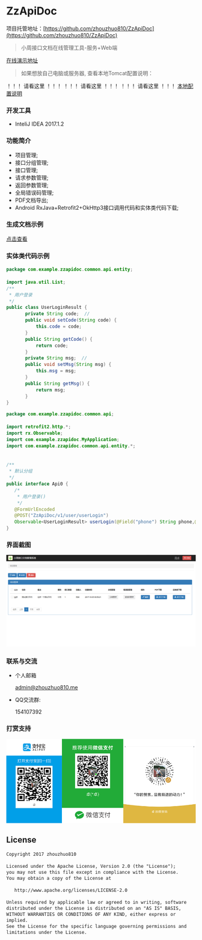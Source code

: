 # ZzApiDoc

项目托管地址：[https://github.com/zhouzhuo810/ZzApiDoc](https://github.com/zhouzhuo810/ZzApiDoc)

>小周接口文档在线管理工具-服务+Web端

[在线演示地址](http://zhouzhuo.tpddns.cn:7070/ZzApiDoc/)

> 如果想放自己电脑或服务器, 查看本地Tomcat配置说明：

！！！ 请看这里 ！！！
！！！ 请看这里 ！！！
！！！ 请看这里 ！！！
[本地配置说明](https://github.com/zhouzhuo810/ZzApiDoc/wiki/%E6%9C%AC%E5%9C%B0%E9%85%8D%E7%BD%AE%E8%AF%B4%E6%98%8E)

### 开发工具
- InteliJ IDEA 2017.1.2

### 功能简介
- 项目管理;
- 接口分组管理;
- 接口管理;
- 请求参数管理;
- 返回参数管理;
- 全局错误码管理;
- PDF文档导出;
- Android RxJava+Retrofit2+OkHttp3接口调用代码和实体类代码下载;

### 生成文档示例

[点击查看](test.pdf)


### 实体类代码示例


```java
package com.example.zzapidoc.common.api.entity;

import java.util.List;
/**
 * 用户登录
 */
public class UserLoginResult {
       private String code;  //
       public void setCode(String code) {
           this.code = code;
       }
       public String getCode() {
           return code;
       }
       private String msg;  //
       public void setMsg(String msg) {
           this.msg = msg;
       }
       public String getMsg() {
           return msg;
       }
}
```

```java
package com.example.zzapidoc.common.api;

import retrofit2.http.*;
import rx.Observable;
import com.example.zzapidoc.MyApplication;
import com.example.zzapidoc.common.api.entity.*;


/**
 * 默认分组
 */
public interface Api0 {
   /*
    * 用户登录()
    */
   @FormUrlEncoded
   @POST("ZzApiDoc/v1/user/userLogin")
   Observable<UserLoginResult> userLogin(@Field("phone") String phone,@Field("password") String password);   
}
```

### 界面截图

![home](web/img/home.png)

### 联系与交流

- 个人邮箱
 
    <admin@zhouzhuo810.me>

- QQ交流群:
    
    154107392 

### 打赏支持

![扫一扫](web/img/pay.png)

## License
```text
Copyright 2017 zhouzhuo810
  
Licensed under the Apache License, Version 2.0 (the "License");
you may not use this file except in compliance with the License.
You may obtain a copy of the License at
  
   http://www.apache.org/licenses/LICENSE-2.0
  
Unless required by applicable law or agreed to in writing, software
distributed under the License is distributed on an "AS IS" BASIS,
WITHOUT WARRANTIES OR CONDITIONS OF ANY KIND, either express or implied.
See the License for the specific language governing permissions and
limitations under the License.
```
